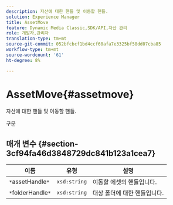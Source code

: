 ```yaml
---
description: 자산에 대한 핸들 및 이동할 핸들.
solution: Experience Manager
title: AssetMove
feature: Dynamic Media Classic,SDK/API,자산 관리
role: 개발자,관리자
translation-type: tm+mt
source-git-commit: 052bfcbcf1bd4ccf60afa7e3325bf58dd07cba85
workflow-type: tm+mt
source-wordcount: '61'
ht-degree: 8%

---
```



# AssetMove{#assetmove}

자산에 대한 핸들 및 이동할 핸들.

구문

## 매개 변수 {#section-3cf94fa46d3848729dc841b123a1cea7}

| 이름 | 유형 | 설명 |
|---|---|---|
| `*`assetHandle`*` | `xsd:string` | 이동할 에셋의 핸들입니다. |
| `*`folderHandle`*` | `xsd:string` | 대상 폴더에 대한 핸들입니다. |

